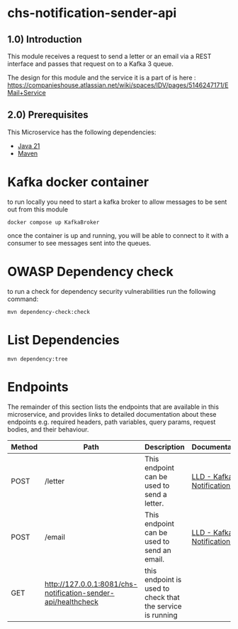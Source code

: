 # chs-notification-sender-api

## 1.0) Introduction

This module receives a request to send a letter or an email via a REST interface and passes that request on to a Kafka 3
queue.

The design for this module and the service it is a part of is
here : https://companieshouse.atlassian.net/wiki/spaces/IDV/pages/5146247171/EMail+Service

## 2.0) Prerequisites

This Microservice has the following dependencies:

- [Java 21](https://www.oracle.com/java/technologies/downloads/#java21)
- [Maven](https://maven.apache.org/download.cgi)

# Kafka docker container

to run locally you need to start a kafka broker to allow messages to be sent out from this module

```shell
docker compose up KafkaBroker
```

once the container is up and running, you will be able to connect to it with a consumer to see messages sent into the
queues.

# OWASP Dependency check

to run a check for dependency security vulnerabilities run the following command:

```shell
mvn dependency-check:check
```

# List Dependencies

```shell
mvn dependency:tree
```

# Endpoints

The remainder of this section lists the endpoints that are available in this microservice, and provides links to
detailed documentation about these endpoints e.g. required headers, path variables, query params, request bodies, and
their behaviour.

| Method | Path                                                          | Description                                                | Documentation                                                                                                                                              |
|--------|---------------------------------------------------------------|------------------------------------------------------------|------------------------------------------------------------------------------------------------------------------------------------------------------------|
| POST   | /letter                                                       | This endpoint can be used to send a letter.                | [LLD - Kafka3 Notification API](https://companieshouse.atlassian.net/wiki/spaces/IDV/pages/5162008722/Kafka3+Notification+API+chs-notification-sender-api) |
| POST   | /email                                                        | This endpoint can be used to send an email.                | [LLD - Kafka3 Notification API](https://companieshouse.atlassian.net/wiki/spaces/IDV/pages/5162008722/Kafka3+Notification+API+chs-notification-sender-api) |
| GET    | http://127.0.0.1:8081/chs-notification-sender-api/healthcheck | this endpoint is used to check that the service is running |                                                                                                                                                            |
